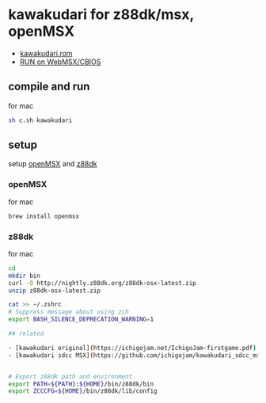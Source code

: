 # kawakudari for z88dk/msx, openMSX

- [kawakudari.rom](https://ichigojam.github.io/kawakudari_z88dk_msx/kawakudari.rom)
- [RUN on WebMSX/CBIOS](https://webmsx.org/cbios/?ROM=https://ichigojam.github.io/kawakudari_z88dk_msx/kawakudari.rom)

## compile and run

for mac
```sh
sh c.sh kawakudari
```

## setup

setup [openMSX](https://openmsx.org/) and [z88dk](https://z88dk.org/site/)

### openMSX

for mac
```sh
brew install openmsx
```

### z88dk

for mac
```sh
cd
mkdir bin
curl -O http://nightly.z88dk.org/z88dk-osx-latest.zip
unzip z88dk-osx-latest.zip

cat >> ~/.zshrc
# Suppress message about using zsh
export BASH_SILENCE_DEPRECATION_WARNING=1

## related

- [kawakudari original](https://ichigojam.net/IchigoJam-firstgame.pdf)
- [kawakudari sdcc MSX](https://github.com/ichigojam/kawakudari_sdcc_msx)


# Export z88dk path and environment
export PATH=${PATH}:${HOME}/bin/z88dk/bin
export ZCCCFG=${HOME}/bin/z88dk/lib/config
```
